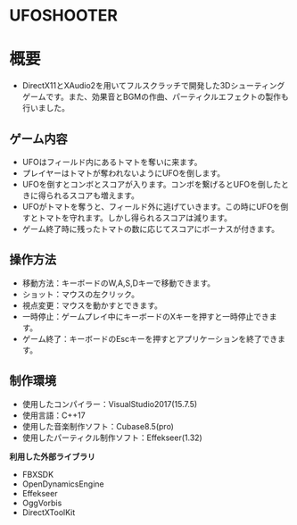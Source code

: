 # UFOSHOOTER

# 概要
+ DirectX11とXAudio2を用いてフルスクラッチで開発した3Dシューティングゲームです。また、効果音とBGMの作曲、パーティクルエフェクトの製作も行いました。

## ゲーム内容
+ UFOはフィールド内にあるトマトを奪いに来ます。
+ プレイヤーはトマトが奪われないようにUFOを倒します。
+ UFOを倒すとコンボとスコアが入ります。コンボを繋げるとUFOを倒したときに得られるスコアも増えます。
+ UFOがトマトを奪うと、フィールド外に逃げていきます。この時にUFOを倒すとトマトを守れます。しかし得られるスコアは減ります。
+ ゲーム終了時に残ったトマトの数に応じてスコアにボーナスが付きます。

## 操作方法
+ 移動方法：キーボードのW,A,S,Dキーで移動できます。
+ ショット：マウスの左クリック。
+ 視点変更：マウスを動かすとできます。
+ 一時停止：ゲームプレイ中にキーボードのXキーを押すと一時停止できます。
+ ゲーム終了：キーボードのEscキーを押すとアプリケーションを終了できます。

## 制作環境
+ 使用したコンパイラー：VisualStudio2017(15.7.5)
+ 使用言語：C++17
+ 使用した音楽制作ソフト：Cubase8.5(pro)
+ 使用したパーティクル制作ソフト：Effekseer(1.32)

**利用した外部ライブラリ**
* FBXSDK
* OpenDynamicsEngine 
* Effekseer
* OggVorbis
* DirectXToolKit 
